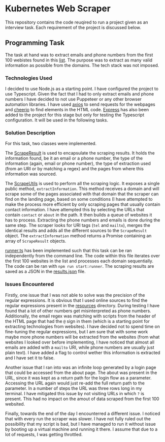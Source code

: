# Kubernetes Web Scraper
This repository contains the code reuqired to run a project given as an interview task. Each requirement of the project is discussed below.
## Programming Task
The task at hand was to extract emails and phone numbers from the first 100 webistes found in this [list](resources/sample-websites.csv). The purpose was to extract as many valid information as possible from the domains. The tech stack was not imposed.
### Technologies Used
I decided to use Node.js as a starting point. I have configured the project to use Typescript. Given the fact that I had to only extract emails and phone numbers I have decided to not use Puppeteer or any other browser automation libraries. I have used [axios](https://www.npmjs.com/package/axios) to send requests for the webpages and [cheerio](https://www.npmjs.com/package/cheerio) to find elements in the HTML code. [Express](https://www.npmjs.com/package/express) has also been added to the project for this stage but only for testing the Typescript configuration. It will be used in the following tasks.
### Solution Description
For this task, two classes were implemented. 

The [ScrapeResult](scraper/src/domain/ScrapeResult.ts) is used to encapsulate the scraping results. It holds the information found, be it an email or a phone number, the type of the information (again, email or phone number), the type of extraction used (from an URI or by matching a regex) and the pages from where this information was sourced.

The [ScrapeUtils](scraper/src/domain/ScrapeUtils.ts) is used to perform all the scraping logic. It exposes a single public method, `extractInformation`. This method receives a domain and will scrape some of the pages associated with that domain that the scraper can find on the landing page, based on some conditions (I have attempted to make the process more efficient by only scraping pages that usually contain contact information. I have attempted this by selecting the URLs that contain `contact` or `about` in the path. It then builds a queue of websites it has to process. 
Extracting the phone numbers and emails is done during the same step. The scraper looks for URI tags (`tel` and `mailto`), merges the identical results and adds all the different sources to the `ScrapeResult` object. The `extractInformation` method returns a Promise containing an array of `ScrapeResult` objects.

[runner.ts](scraper/src/runner.ts) has been implemented such that this task can be ran independently from the command line. The code within this file iterates over the first 100 websites in the list and processes each domain sequentially. The code can be ran with `npm run start:runner`.  The scraping results are saved as a JSON in the [results.json](results.json) file.

### Issues Encountered
Firstly, one issue that I was not able to solve was the precision of the regular expressions. It is obvious that I used online sources to find the regular expressions present in the [resources](resources) directory. During testing I have found that a lot of other numbers get misinterpreted as phone numbers. Additionally, the email regex was matching with scripts from the header of the HTML page that had the `@` sign in them (which is a starting point for extracting technologies from websites). I have decided not to spend time on fine-tuning the regular expressions, but I am sure that with some work maybe more phone numbers will be extracted from the websites (from what websites I looked over before implementing, I have noticed that almost all emails are added with a `mailto` URI, while phone numbers are usually just plain text). I have added a flag to control wether this information is extracted and I have set it to false.

Another issue that I ran into was an infinite loop generated by a login page that could be accessed from the about page. The about was present in the URL, since it was kept as a return path for the login flow as a parameter. Accessing the URL again would just re-add the full return path to the parameter. In a number of steps the URL was three rows long in my terminal. I have mitigated this issue by not visiting URLs in which `?` is present. This had no impact on the amout of data scraped from the first 100 websited.

Finally, towards the end of the day I encounterred a different issue. I noticed that with every run the scraper was slower. I have not fully ruled out the possibility that my script is bad, but I have managed to run it without issue by booting up a virtual machine and running it there. I assume that due to a lot of requests, I was getting throttled. 